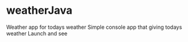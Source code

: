 # weatherJava
Weather app for todays weather
Simple console app that giving todays weather
Launch and see
